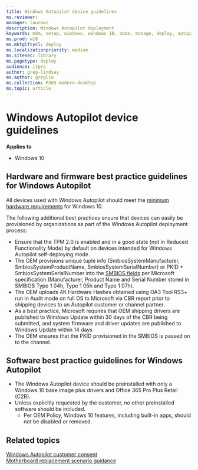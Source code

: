 ```yaml
---
title: Windows Autopilot device guidelines
ms.reviewer: 
manager: laurawi
description: Windows Autopilot deployment
keywords: mdm, setup, windows, windows 10, oobe, manage, deploy, autopilot, ztd, zero-touch, partner, msfb, intune
ms.prod: w10
ms.mktglfcycl: deploy
ms.localizationpriority: medium
ms.sitesec: library
ms.pagetype: deploy
audience: itproauthor: greg-lindsay
ms.author: greglin
ms.collection: M365-modern-desktop
ms.topic: article
---
```



# Windows Autopilot device guidelines

**Applies to**

- Windows 10

## Hardware and firmware best practice guidelines for Windows Autopilot

All devices used with Windows Autopilot should meet the [minimum hardware requirements](https://docs.microsoft.com/windows-hardware/design/minimum/minimum-hardware-requirements-overview) for Windows 10.  

The following additional best practices ensure that devices can easily be provisioned by organizations as part of the Windows Autopilot deployment process: 
- Ensure that the TPM 2.0 is enabled and in a good state (not in Reduced Functionality Mode) by default on devices intended for Windows Autopilot self-deploying mode.
- The OEM provisions unique tuple info (SmbiosSystemManufacturer, SmbiosSystemProductName, SmbiosSystemSerialNumber) or PKID + SmbiosSystemSerialNumber into the [SMBIOS fields](https://docs.microsoft.com/windows-hardware/drivers/bringup/smbios) per Microsoft specification (Manufacturer, Product Name and Serial Number stored in SMBIOS Type 1 04h, Type 1 05h and Type 1 07h).
- The OEM uploads 4K Hardware Hashes obtained using OA3 Tool RS3+ run in Audit mode on full OS to Microsoft via CBR report prior to shipping devices to an Autopilot customer or channel partner.
- As a best practice, Microsoft requires that OEM shipping drivers are published to Windows Update within 30 days of the CBR being submitted, and system firmware and driver updates are published to Windows Update within 14 days
- The OEM ensures that the PKID provisioned in the SMBIOS is passed on to the channel.

## Software best practice guidelines for Windows Autopilot

- The Windows Autopilot device should be preinstalled with only a Windows 10 base image plus drivers and Office 365 Pro Plus Retail (C2R).
- Unless explicitly requested by the customer, no other preinstalled software should be included.
  - Per OEM Policy, Windows 10 features, including built-in apps, should not be disabled or removed.

## Related topics

[Windows Autopilot customer consent](registration-auth.md)<br>
[Motherboard replacement scenario guidance](autopilot-mbr.md)<br>

